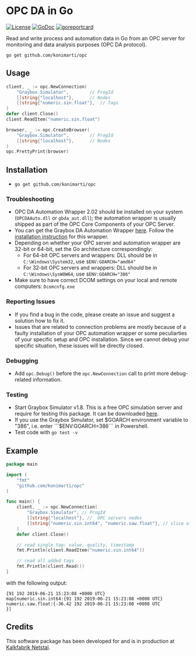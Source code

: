 # OPC DA in Go

[![License](http://img.shields.io/badge/license-MIT-red.svg?style=flat)](https://github.com/konimarti/opc/blob/master/LICENSE)
[![GoDoc](https://godoc.org/github.com/konimarti/observer?status.svg)](https://godoc.org/github.com/konimarti/opc)
[![goreportcard](https://goreportcard.com/badge/github.com/konimarti/observer)](https://goreportcard.com/report/github.com/konimarti/opc)

Read and write process and automation data in Go from an OPC server for monitoring and data analysis purposes (OPC DA protocol).

```go get github.com/konimarti/opc```

## Usage
```go
client, _ := opc.NewConnection(
	"Graybox.Simulator", 		// ProgId
	[]string{"localhost"}, 		// Nodes
	[]string{"numeric.sin.float"}, 	// Tags
)
defer client.Close()
client.ReadItem("numeric.sin.float")
```

```go
browser, _ := opc.CreateBrowser(
	"Graybox.Simulator", 		// ProgId
	[]string{"localhost"}, 		// Nodes	
)
opc.PrettyPrint(browser)
```


## Installation

* ```go get github.com/konimarti/opc```

### Troubleshooting

* OPC DA Automation Wrapper 2.02 should be installed on your system (```OPCDAAuto.dll``` or ```gbda_aut.dll```); the automation wrapper is usually shipped as part of the OPC Core Components of your OPC Server.
* You can get the Graybox DA Automation Wrapper [here](http://gray-box.net/download_daawrapper.php?lang=en). Follow the [installation instruction](http://gray-box.net/daawrapper.php) for this wrapper. 
* Depending on whether your OPC server and automation wrapper are 32-bit or 64-bit, set the Go architecture correspondingly:
  - For 64-bit OPC servers and wrappers: DLL should be in ```C:\Windows\System32```, use ```$ENV:GOARCH="amd64"```
  - For 32-bit OPC servers and wrappers: DLL should be in ```C:\Windows\SysWOW64```, use ```$ENV:GOARCH="386"```
* Make sure to have correct DCOM settings on your local and remote computers: ```Dcomcnfg.exe```

### Reporting Issues

* If you find a bug in the code, please create an issue and suggest a solution how to fix it.
* Issues that are related to connection problems are mostly because of a faulty installation of your OPC automation wrapper or some peculiarties of your specific setup and OPC installation. Since we cannot debug your specific situation, these issues will be directly closed.

### Debugging

* Add ```opc.Debug()``` before the ```opc.NewConnection``` call to print more debug-related information.

### Testing

* Start Graybox Simulator v1.8. This is a free OPC simulation server and require for testing this package. It can be downloaded [here](http://www.gray-box.net/download_graysim.php).
* If you use the Graybox Simulator, set $GOARCH environment variable to "386", i.e. enter ```$ENV:GOARCH=386``` in Powershell.
* Test code with ```go test -v```

## Example 

```go
package main

import (
	"fmt"
	"github.com/konimarti/opc"
)

func main() {
	client, _ := opc.NewConnection(
		"Graybox.Simulator", // ProgId
		[]string{"localhost"}, //  OPC servers nodes
		[]string{"numeric.sin.int64", "numeric.saw.float"}, // slice of OPC tags
	)
	defer client.Close()

	// read single tag: value, quality, timestamp
	fmt.Println(client.ReadItem("numeric.sin.int64"))

	// read all added tags
	fmt.Println(client.Read())
}
``` 

with the following output:

```
{91 192 2019-06-21 15:23:08 +0000 UTC}
map[numeric.sin.int64:{91 192 2019-06-21 15:23:08 +0000 UTC} numeric.saw.float:{-36.42 192 2019-06-21 15:23:08 +0000 UTC
}]
```

## Credits

This software package has been developed for and is in production at [Kalkfabrik Netstal](http://www.kfn.ch/en).

